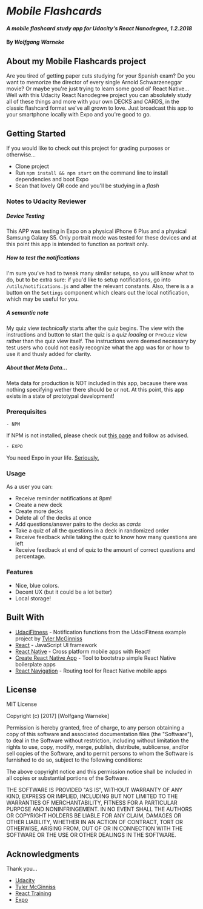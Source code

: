 # _Mobile Flashcards_

#### _A mobile flashcard study app for Udacity's React Nanodegree, 1.2.2018_

#### By _**Wolfgang Warneke**_

## About my Mobile Flashcards project

Are you tired of getting paper cuts studying for your Spanish exam? Do you want to memorize the director of every single Arnold Schwarzeneggar movie? Or maybe you're just trying to learn some good ol' React Native... Well with this Udacity React Nanodegree project you can absolutely study all of these things and more with your own DECKS and CARDS, in the classic flashcard format we've all grown to love. Just broadcast this app to your smartphone locally with Expo and you're good to go.

## Getting Started

If you would like to check out this project for grading purposes or otherwise...
* Clone project
* Run `npm install && npm start` on the command line to install dependencies and boot Expo
* Scan that lovely QR code and you'll be studying in a *flash*

### Notes to Udacity Reviewer

##### Device Testing #####
This APP was testing in Expo on a physical iPhone 6 Plus and a physical Samsung Galaxy S5. Only portrait mode was tested for these devices and at this point this app is intended to function as portrait only.

##### How to test the notifications #####
I'm sure you've had to tweak many similar setups, so you will know what to do, but to be extra sure: if you'd like to setup notifications, go into `/utils/notifications.js` and alter the relevant constants.
Also, there is a a button on the `Settings` component which clears out the local notification, which may be useful for you.

##### *A semantic note* #####
My quiz view *technically* starts after the quiz begins. The view with the instructions and button to start the quiz is a *quiz loading* or `PreQuiz` view rather than the quiz view itself. The instructions were deemed necessary by test users who could not easily recognize what the app was for or how to use it and thusly added for clarity.

##### About that Meta Data... #####
Meta data for production is NOT included in this app, because there was nothing specifying wether there should be or not. At this point, this app exists in a state of prototypal development!


### Prerequisites

```
- NPM
```
If NPM is not installed, please check out [this page](https://www.npmjs.com/get-npm) and follow as advised.

```
- EXPO
```
You need Expo in your life. [Seriously.](https://expo.io/)

### Usage

As a user you can:
* Receive reminder notifications at 8pm!
* Create a new deck
* Create more decks
* Delete all of the decks at once
* Add questions/answer pairs to the decks as *cards*
* Take a quiz of all the questions in a deck in randomized order
* Receive feedback while taking the quiz to know how many questions are left
* Receive feedback at end of quiz to the amount of correct questions and percentage.

### Features

* Nice, blue colors.
* Decent UX (but it could be a lot better)
* Local storage!

## Built With

* [UdaciFitness](https://github.com/udacity/reactnd-UdaciFitness-complete/) - Notification functions from the UdaciFitness example project by [Tyler McGinniss](https://github.com/tylermcginnis)
* [React](https://github.com/facebook/react) - JavaScript UI framework
* [React Native](https://facebook.github.io/react-native/) - Cross platform mobile apps with React!
* [Create React Native App](https://github.com/react-community/create-react-native-app) - Tool to bootstrap simple React Native boilerplate apps
* [React Navigation](https://reactnavigation.org/) - Routing tool for React Native mobile apps

## License

MIT License

Copyright (c) [2017] [Wolfgang Warneke]

Permission is hereby granted, free of charge, to any person obtaining a copy
of this software and associated documentation files (the "Software"), to deal
in the Software without restriction, including without limitation the rights
to use, copy, modify, merge, publish, distribute, sublicense, and/or sell
copies of the Software, and to permit persons to whom the Software is
furnished to do so, subject to the following conditions:

The above copyright notice and this permission notice shall be included in all
copies or substantial portions of the Software.

THE SOFTWARE IS PROVIDED "AS IS", WITHOUT WARRANTY OF ANY KIND, EXPRESS OR
IMPLIED, INCLUDING BUT NOT LIMITED TO THE WARRANTIES OF MERCHANTABILITY,
FITNESS FOR A PARTICULAR PURPOSE AND NONINFRINGEMENT. IN NO EVENT SHALL THE
AUTHORS OR COPYRIGHT HOLDERS BE LIABLE FOR ANY CLAIM, DAMAGES OR OTHER
LIABILITY, WHETHER IN AN ACTION OF CONTRACT, TORT OR OTHERWISE, ARISING FROM,
OUT OF OR IN CONNECTION WITH THE SOFTWARE OR THE USE OR OTHER DEALINGS IN THE
SOFTWARE.

## Acknowledgments
Thank you...
* [Udacity](https://www.udacity.com/)
* [Tyler McGinniss](https://github.com/tylermcginnis)
* [React Training](https://www.reacttraining.com/)
* [Expo](https://expo.io/)
